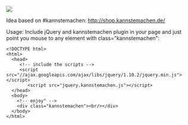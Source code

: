 <img src="http://cdn.shopify.com/s/files/1/0260/8871/products/product-sticker_1024x1024.png?778"/>

Idea based on #kannstemachen: http://shop.kannstemachen.de/

Usage:
Include jQuery and kannstemachen plugin in your page and just point you mouse to any element with class="kannstemachen":

````
<!DOCTYPE html>
<html>
  <head>
     <!-- include the scripts -->
     <script src="//ajax.googleapis.com/ajax/libs/jquery/1.10.2/jquery.min.js"></script>
	    <script src="jquery.kannstemachen.js"></script>
  </head>
  <body>
    <!-- enjoy" -->
    <div class="kannstemachen"><br/></div>
  </body>
</html>
````
